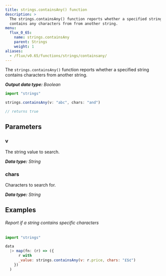 ```yaml
---
title: strings.containsAny() function
description: >
  The strings.containsAny() function reports whether a specified string
  contains any characters from from another string.
menu:
  flux_0_65:
    name: strings.containsAny
    parent: Strings
    weight: 1
aliases:
  - /flux/v0.65/functions/strings/containsany/
---
```


The `strings.containsAny()` function reports whether a specified string contains
characters from another string.

_**Output data type:** Boolean_

```js
import "strings"

strings.containsAny(v: "abc", chars: "and")

// returns true
```

## Parameters

### v
The string value to search.

_**Data type:** String_

### chars
Characters to search for.

_**Data type:** String_

## Examples

###### Report if a string contains specific characters
```js
import "strings"

data
  |> map(fn: (r) => ({
      r with
      _value: strings.containsAny(v: r.price, chars: "£$¢")
    })
  )
```
